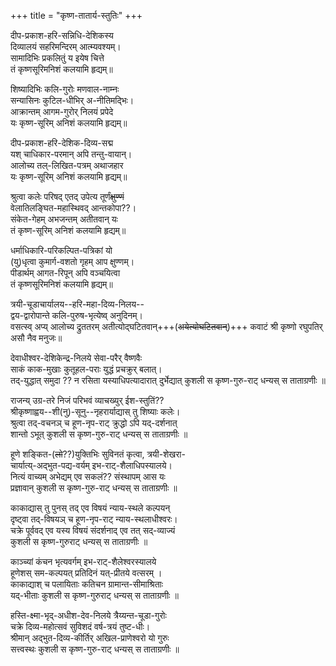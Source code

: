 +++
title = "कृष्ण-तातार्य-स्तुतिः"
+++

दीप-प्रकाश-हरि-सन्निधि-देशिकस्य  
दिव्यालयं सहरिमन्दिरम् आत्म्यवश्यम्।  
सामादिभिः प्रकलितुं य इयेष चित्ते  
तं कृष्णसूरिमनिशं कलयामि हृद्यम्॥

शिष्यादिभिः कलि-गुरोः मणवाल-नाम्नः  
सन्यासिनः कुटिल-धीभिर् अ-नीतिमद्भिः।  
आक्रान्तम् आगम-गुरोर् निलयं प्रपेदे  
यः कृष्ण-सूरिम् अनिशं कलयामि हृद्यम्॥

दीप-प्रकाश-हरि-देशिक-दिव्य-सद्म  
यश् चाधिकार-परमान् अपि तन्तु-वायान्।  
आलोच्य तल्-लिखित-पत्रम् अथाजहार  
यः कृष्ण-सूरिम् अनिशं कलयामि हृद्यम्॥

श्रुत्वा कलेः परिषद् एतद् उपेत्य तूर्णं~~क्षुण्णं~~  
वेलातिलङ्घित-महास्थिवद् आन्तकोपा??।  
संकेत-गेहम् अभजन्तम् अतीतवान् यः  
तं कृष्ण-सूरिम् अनिशं कलयामि हृद्यम्॥

धर्माधिकारि-परिकल्पित-पत्रिकां यो  
(यु)धृत्वा कुमार्ग-वशतो गृहम् आप क्षुण्णम्।  
पीडार्थम् आगत-रिपून् अपि वञ्चयित्वा  
तं कृष्णसूरिमनिशं कलयामि हृद्यम्॥

त्रयी-चूडाचार्यालय--हरि-महा-दिव्य-निलय--  
द्वय-द्वारोपान्ते कलि-पुरुष-भृत्येष्व् अनुदिनम्।  
वसत्स्व् अप्य् आलोच्य द्रुततरम् अतीत्योद्घटितवान्+++(~~अयेत्योघटितवान्~~)+++
कवाटं श्री कृष्णो रघुपतिर् असौ नैव मनुजः॥

देवाधीश्वर-देशिकेन्द्र-निलये सेवा-परैर् वैष्णवैः  
साकं काक-मुखाः कुतूहल-पराः युद्धं प्रचक्रुर् बलात्।  
तद्-युद्धात् समुदा ?? न रसिता यस्याधिपत्यादारात् 
दुर्भेद्यात् कुशली स कृष्ण-गुरु-राट् धन्यस् स ताताग्रणीः ॥

राजन्य् उग्र-तरे निजं परिभवं व्याचख्युर् ईश-स्तुतिं??  
श्रीकृष्णाह्वय--शी(नु)-सूनु--नृहरार्याद्यास् तु शिष्याः कलेः।  
श्रुत्वा तद्-वचनञ् च हूण-नृप-राट् क्रुद्धो ऽपि यद्-दर्शनात्  
शान्तो ऽभूत् कुशली स कृष्ण-गुरु-राट् धन्यस् स ताताग्रणीः ॥

हूणे शङ्कित-(~~लो~~??)युक्तिभिः सुविनतं कृत्वा, त्रयी-शेखरा-  
चार्यात्य्-अद्भुत-पद्य-वर्यम् इभ-राट्-शैलाधिपस्यालये।  
नित्यं वाच्यम् अभेद्यम् एव सकलं?? संस्थापम् आस यः  
प्रज्ञावान् कुशली स कृष्ण-गुरु-राट् धन्यस् स ताताग्रणीः ॥

काकाद्यास् तु पुनस् तद् एव विषयं न्याय-स्थले कल्पयन्  
दृष्ट्वा तद्-विषयञ् च हूण-नृप-राट् न्याय-स्थलाधीश्वरः।  
चक्रे पूर्ववद् एव यस्य विषयं संदर्शनाद् एव तत् सद्-व्याज्यं  
कुशली स कृष्ण-गुरुराट् धन्यस् स ताताग्रणीः ॥

काञ्च्यां कंचन भृत्यवर्गम् इभ-राट्-शैलेश्वरस्यालये  
हूणेशस् सम-कल्पयत् प्रतिदिनं यत्-प्रीतये वत्सरम् ।  
काकाद्याश् च पलायिताः कतिचन ग्रामान्त-सीमाश्रिताः  
यद्-भीताः कुशली स कृष्ण-गुरुराट् धन्यस् स ताताग्रणीः ॥

हस्ति-क्ष्मा-भृद्-अधीश-देव-निलये त्रैय्यन्त-चूडा-गुरोः  
चक्रे दिव्य-महोत्सवं सुविशदं वर्ष-त्रयं तुष्ट-धीः।  
श्रीमान् अद्भुत-दिव्य-कीर्तिर् अखिल-प्राणेश्वरो यो गुरुः  
सत्त्वस्थः कुशली स कृष्ण-गुरु-राट् धन्यस् स ताताग्रणीः ॥
